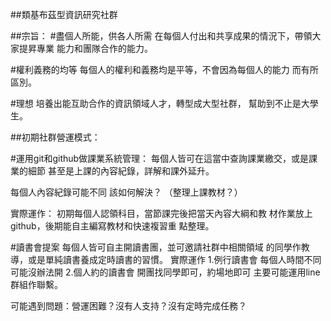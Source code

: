 ##類基布茲型資訊研究社群


##宗旨：
#盡個人所能，供各人所需
在每個人付出和共享成果的情況下，帶領大家提昇專業
能力和團隊合作的能力。

#權利義務的均等
每個人的權利和義務均是平等，不會因為每個人的能力
而有所區別。

#理想
培養出能互助合作的資訊領域人才，轉型成大型社群，
幫助到不止是大學生。




##初期社群營運模式：

#運用git和github做課業系統管理：
每個人皆可在這當中查詢課業繳交，或是課業的細節
甚至是上課的內容紀錄，詳解和課外延升。

每個人內容紀錄可能不同 該如何解決？
（整理上課教材？）


實際運作：
初期每個人認領科目，當節課完後把當天內容大綱和教
材作業放上github，後期能自主編寫教材和快速複習重
點整理。


#讀書會提案
每個人皆可自主開讀書團，並可邀請社群中相關領域
的同學作教導，或是單純讀書養成定時讀書的習慣。
實際運作
1.例行讀書會
每個人時間不同可能沒辦法開
2.個人約的讀書會
開團找同學即可，約場地即可
主要可能運用line群組作聯繫。

可能遇到問題：營運困難？沒有人支持？沒有定時完成任務？


